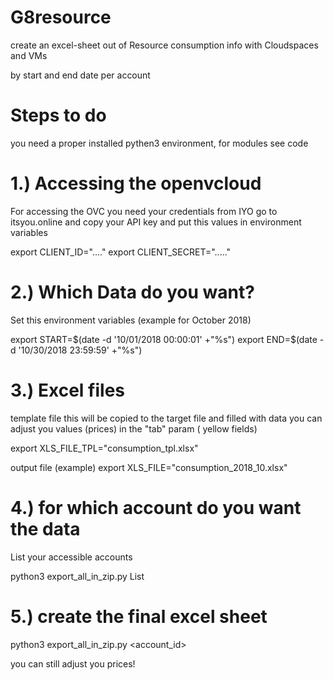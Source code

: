 # G8resource
create an excel-sheet out of Resource consumption info
with Cloudspaces and VMs

by start and end date
per account

# Steps to do

you need a proper installed pythen3 environment,
for modules see code


# 1.) Accessing the openvcloud
  For accessing the OVC you need your credentials from IYO
  go to itsyou.online and copy your API key
  and put this values in environment variables

  export CLIENT_ID="...."
  export CLIENT_SECRET="....."

# 2.) Which Data do you want?
  Set this environment variables
  (example for October 2018)

  export START=$(date -d '10/01/2018 00:00:01' +"%s")
  export END=$(date -d '10/30/2018 23:59:59' +"%s")

# 3.) Excel files
  template file
  this will be copied to the target file
  and filled with data
  you can adjust you values (prices) in the "tab" param ( yellow fields)

  export XLS_FILE_TPL="consumption_tpl.xlsx"

  output file
  (example)
  export XLS_FILE="consumption_2018_10.xlsx"

# 4.) for which account do you want the data
  List your accessible accounts

  python3 export_all_in_zip.py List

# 5.) create the final excel sheet

  python3 export_all_in_zip.py <account_id>

  you can still adjust you prices!

